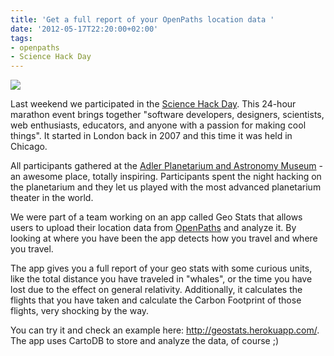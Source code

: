 ```yaml
---
title: 'Get a full report of your OpenPaths location data '
date: '2012-05-17T22:20:00+02:00'
tags:
- openpaths
- Science Hack Day
---
```


<img src="http://cartodb.s3.amazonaws.com/tumblr/posts/geostats.png"/>

Last weekend we participated in the <a href="http://www.sciencehackday.com/">Science Hack Day</a>. This 24-hour marathon event brings together "software developers, designers, scientists, web enthusiasts, educators, and anyone with a passion for making cool things". It started in London back in 2007 and this time it was held in Chicago. 

All participants gathered at the <a href="http://www.adlerplanetarium.org/">Adler Planetarium and Astronomy Museum</a> -an awesome place, totally inspiring. Participants spent the night hacking on the planetarium and they let us played with the most advanced planetarium theater in the world. 

We were part of a team working on an app called Geo Stats that allows users to upload their location data from <a href="https://openpaths.cc/">OpenPaths</a> and analyze it. By looking at where you have been the app detects how you travel and where you travel.

The app gives you a full report of your geo stats with some curious units, like the total distance you have traveled in "whales", or the time you have lost due to the effect on general relativity. Additionally, it calculates the flights that you have taken and calculate the Carbon Footprint of those flights, very shocking by the way.

You can try it and check an example here: <a href="http://geostats.herokuapp.com/">http://geostats.herokuapp.com/</a>. The app uses CartoDB to store and analyze the data, of course ;)
